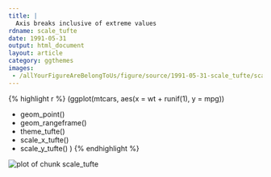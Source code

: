 ```yaml
---
title: |
  Axis breaks inclusive of extreme values
rdname: scale_tufte
date: 1991-05-31
output: html_document
layout: article
category: ggthemes
images:
 - /allYourFigureAreBelongToUs/figure/source/1991-05-31-scale_tufte/scale_tufte-1.png
---
```





{% highlight r %}
(ggplot(mtcars, aes(x = wt + runif(1), y = mpg))
 + geom_point()
 + geom_rangeframe()
 + theme_tufte()
 + scale_x_tufte()
 + scale_y_tufte()
 )
{% endhighlight %}

![plot of chunk scale_tufte](/allYourFigureAreBelongToUs/figure/source/1991-05-31-scale_tufte/scale_tufte-1.png) 